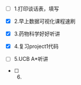 - [ ] 1.打印谈话表，填写
> 
- [x] 2.早上数据可视化课程速刷
> 
- [x] 3.药物科学好好听讲
> 
- [x] 4.复习project1代码
> 
- [ ] 5.UCB A*听讲
> 
- [ ] 6.
> 